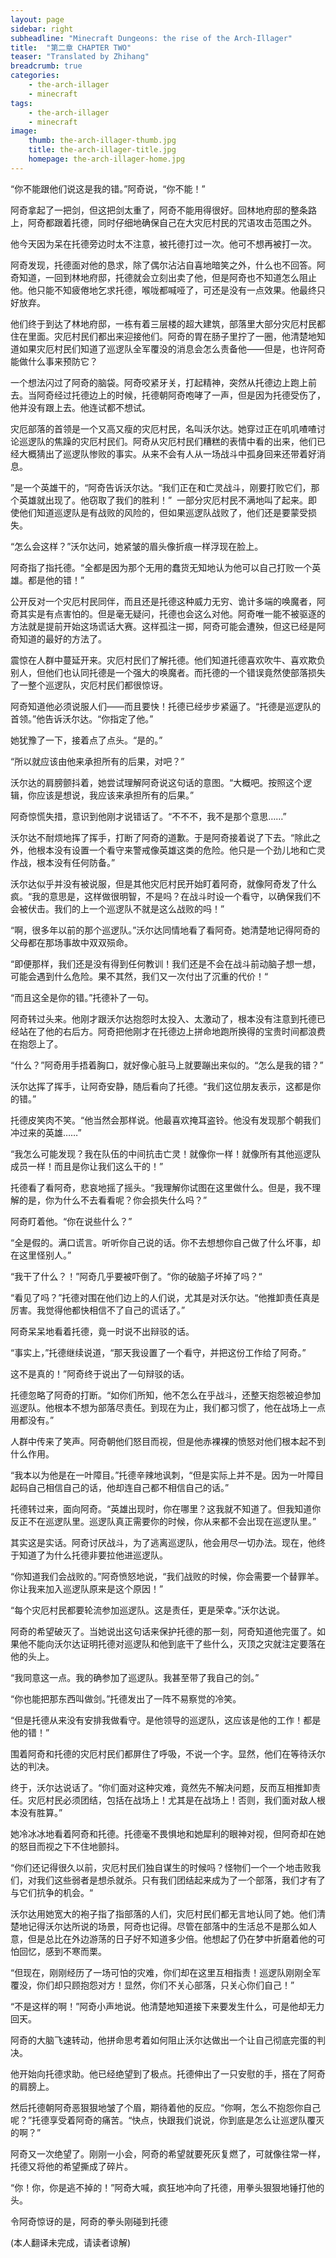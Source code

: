 ```yaml
---
layout: page
sidebar: right
subheadline: "Minecraft Dungeons: the rise of the Arch-Illager"
title:  "第二章 CHAPTER TWO"
teaser: "Translated by Zhihang"
breadcrumb: true
categories:
    - the-arch-illager
    - minecraft
tags:
    - the-arch-illager
    - minecraft
image:
    thumb: the-arch-illager-thumb.jpg
    title: the-arch-illager-title.jpg
    homepage: the-arch-illager-home.jpg
---
```

“你不能跟他们说这是我的错。”阿奇说，“你不能！”

阿奇拿起了一把剑，但这把剑太重了，阿奇不能用得很好。回林地府邸的整条路上，阿奇都跟着托德，同时仔细地确保自己在大灾厄村民的咒语攻击范围之外。

他今天因为呆在托德旁边时太不注意，被托德打过一次。他可不想再被打一次。

阿奇发现，托德面对他的恳求，除了偶尔沾沾自喜地暗笑之外，什么也不回答。阿奇知道，一回到林地府邸，托德就会立刻出卖了他，但是阿奇也不知道怎么阻止他。他只能不知疲倦地乞求托德，喉咙都喊哑了，可还是没有一点效果。他最终只好放弃。

他们终于到达了林地府邸，一栋有着三层楼的超大建筑，部落里大部分灾厄村民都住在里面。灾厄村民们都出来迎接他们。阿奇的胃在肠子里拧了一圈，他清楚地知道如果灾厄村民们知道了巡逻队全军覆没的消息会怎么责备他——但是，也许阿奇能做什么事来预防它？

一个想法闪过了阿奇的脑袋。阿奇咬紧牙关，打起精神，突然从托德边上跑上前去。当阿奇经过托德边上的时候，托德朝阿奇咆哮了一声，但是因为托德受伤了，他并没有跟上去。他连试都不想试。

灾厄部落的首领是一个又高又瘦的灾厄村民，名叫沃尔达。她穿过正在叽叽喳喳讨论巡逻队的焦躁的灾厄村民们。阿奇从灾厄村民们糟糕的表情中看的出来，他们已经大概猜出了巡逻队惨败的事实。从来不会有人从一场战斗中孤身回来还带着好消息。

”是一个英雄干的，“阿奇告诉沃尔达。“我们正在和亡灵战斗，刚要打败它们，那个英雄就出现了。他窃取了我们的胜利！” 	一部分灾厄村民不满地叫了起来。即使他们知道巡逻队是有战败的风险的，但如果巡逻队战败了，他们还是要蒙受损失。

“怎么会这样？”沃尔达问，她紧皱的眉头像折痕一样浮现在脸上。

阿奇指了指托德。“全都是因为那个无用的蠢货无知地认为他可以自己打败一个英雄。都是他的错！”

公开反对一个灾厄村民同伴，而且还是托德这种威力无穷、诡计多端的唤魔者，阿奇其实是有点害怕的。但是毫无疑问，托德也会这么对他。阿奇唯一能不被驱逐的方法就是提前开始这场谎话大赛。这样孤注一掷，阿奇可能会遭殃，但这已经是阿奇知道的最好的方法了。

震惊在人群中蔓延开来。灾厄村民们了解托德。他们知道托德喜欢吹牛、喜欢欺负别人，但他们也认同托德是一个强大的唤魔者。而托德的一个错误竟然使部落损失了一整个巡逻队，灾厄村民们都很惊讶。

阿奇知道他必须说服人们——而且要快！托德已经步步紧逼了。“托德是巡逻队的首领。”他告诉沃尔达。“你指定了他。”

她犹豫了一下，接着点了点头。“是的。”

“所以就应该由他来承担所有的后果，对吧？”

沃尔达的肩膀颤抖着，她尝试理解阿奇说这句话的意图。“大概吧。按照这个逻辑，你应该是想说，我应该来承担所有的后果。”

阿奇惊慌失措，意识到他刚才说错话了。“不不不，我不是那个意思……”

沃尔达不耐烦地挥了挥手，打断了阿奇的道歉。于是阿奇接着说了下去。“除此之外，他根本没有设置一个看守来警戒像英雄这类的危险。他只是一个劲儿地和亡灵作战，根本没有任何防备。”

沃尔达似乎并没有被说服，但是其他灾厄村民开始盯着阿奇，就像阿奇发了什么疯。“我的意思是，这样做很明智，不是吗？在战斗时设一个看守，以确保我们不会被伏击。我们的上一个巡逻队不就是这么战败的吗！”

“啊，很多年以前的那个巡逻队。”沃尔达同情地看了看阿奇。她清楚地记得阿奇的父母都在那场事故中双双殒命。

“即便那样，我们还是没有得到任何教训！我们还是不会在战斗前动脑子想一想，可能会遇到什么危险。果不其然，我们又一次付出了沉重的代价！“

“而且这全是你的错。”托德补了一句。

阿奇转过头来。他刚才跟沃尔达抱怨时太投入、太激动了，根本没有注意到托德已经站在了他的右后方。阿奇把他刚才在托德边上拼命地跑所换得的宝贵时间都浪费在抱怨上了。

“什么？”阿奇用手捂着胸口，就好像心脏马上就要蹦出来似的。“怎么是我的错？”

沃尔达挥了挥手，让阿奇安静，随后看向了托德。“我们这位朋友表示，这都是你的错。”

托德皮笑肉不笑。“他当然会那样说。他最喜欢掩耳盗铃。他没有发现那个朝我们冲过来的英雄……”

“我怎么可能发现？我在队伍的中间抗击亡灵！就像你一样！就像所有其他巡逻队成员一样！而且是你让我们这么干的！”

托德看了看阿奇，悲哀地摇了摇头。“我理解你试图在这里做什么。但是，我不理解的是，你为什么不去看看呢？你会损失什么吗？”

阿奇盯着他。“你在说些什么？”

“全是假的。满口谎言。听听你自己说的话。你不去想想你自己做了什么坏事，却在这里怪别人。”

“我干了什么？！”阿奇几乎要被吓倒了。“你的破脑子坏掉了吗？“

“看见了吗？”托德对围在他们边上的人们说，尤其是对沃尔达。“他推卸责任真是厉害。我觉得他都快相信不了自己的谎话了。”

阿奇呆呆地看着托德，竟一时说不出辩驳的话。

“事实上，”托德继续说道，“那天我设置了一个看守，并把这份工作给了阿奇。”

这不是真的！”阿奇终于说出了一句辩驳的话。

托德忽略了阿奇的打断。“如你们所知，他不怎么在乎战斗，还整天抱怨被迫参加巡逻队。他根本不想为部落尽责任。到现在为止，我们都习惯了，他在战场上一点用都没有。”

人群中传来了笑声。阿奇朝他们怒目而视，但是他赤裸裸的愤怒对他们根本起不到什么作用。

“我本以为他是在一叶障目。”托德辛辣地讽刺，“但是实际上并不是。因为一叶障目起码自己相信自己的话，他却连自己都不相信自己的话。”

托德转过来，面向阿奇。“英雄出现时，你在哪里？这我就不知道了。但我知道你反正不在巡逻队里。巡逻队真正需要你的时候，你从来都不会出现在巡逻队里。”

其实这是实话。阿奇讨厌战斗，为了逃离巡逻队，他会用尽一切办法。现在，他终于知道了为什么托德非要拉他进巡逻队。

“你知道我们会战败的。”阿奇愤怒地说，“我们战败的时候，你会需要一个替罪羊。你让我来加入巡逻队原来是这个原因！”

“每个灾厄村民都要轮流参加巡逻队。这是责任，更是荣幸。”沃尔达说。

阿奇的希望破灭了。当她说出这句话来保护托德的那一刻，阿奇知道他完蛋了。如果他不能向沃尔达证明托德对巡逻队和他到底干了些什么，灭顶之灾就注定要落在他的头上。

“我同意这一点。我的确参加了巡逻队。我甚至带了我自己的剑。”

“你也能把那东西叫做剑。”托德发出了一阵不易察觉的冷笑。

“但是托德从来没有安排我做看守。是他领导的巡逻队，这应该是他的工作！都是他的错！”

围着阿奇和托德的灾厄村民们都屏住了呼吸，不说一个字。显然，他们在等待沃尔达的判决。

终于，沃尔达说话了。“你们面对这种灾难，竟然先不解决问题，反而互相推卸责任。灾厄村民必须团结，包括在战场上！尤其是在战场上！否则，我们面对敌人根本没有胜算。”

她冷冰冰地看着阿奇和托德。托德毫不畏惧地和她犀利的眼神对视，但阿奇却在她的怒目而视之下不住地颤抖。

“你们还记得很久以前，灾厄村民们独自谋生的时候吗？怪物们一个一个地击败我们，对我们这些弱者是想杀就杀。只有我们团结起来成为了一个部落，我们才有了与它们抗争的机会。“

沃尔达用她宽大的袍子指了指部落的人们，灾厄村民们都无言地认同了她。他们清楚地记得沃尔达所说的场景，阿奇也记得。尽管在部落中的生活总不是那么如人意，但是总比在外边游荡的日子好不知道多少倍。他想起了仍在梦中折磨着他的可怕回忆，感到不寒而栗。

“但现在，刚刚经历了一场可怕的灾难，你们却在这里互相指责！巡逻队刚刚全军覆没，你们却只顾抱怨对方！显然，你们不关心部落，只关心你们自己！”

“不是这样的啊！”阿奇小声地说。他清楚地知道接下来要发生什么，可是他却无力回天。

阿奇的大脑飞速转动，他拼命思考着如何阻止沃尔达做出一个让自己彻底完蛋的判决。

他开始向托德求助。他已经绝望到了极点。托德伸出了一只安慰的手，搭在了阿奇的肩膀上。

然后托德朝阿奇恶狠狠地皱了个眉，期待着他的反应。“你啊，怎么不抱怨你自己呢？”托德享受着阿奇的痛苦。“快点，快跟我们说说，你到底是怎么让巡逻队覆灭的啊？”

阿奇又一次绝望了。刚刚一小会，阿奇的希望就要死灰复燃了，可就像往常一样，托德又将他的希望撕成了碎片。

“你！你，你是逃不掉的！”阿奇大喊，疯狂地冲向了托德，用拳头狠狠地锤打他的头。

令阿奇惊讶的是，阿奇的拳头刚碰到托德

(本人翻译未完成，请读者谅解)